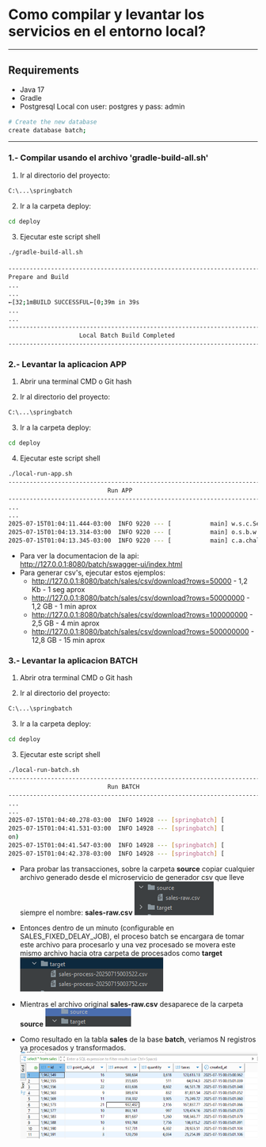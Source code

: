 # Como compilar y levantar los servicios en el entorno local?

---


## Requirements
- Java 17
- Gradle
- Postgresql Local con user: postgres y pass: admin
```bash
# Create the new database
create database batch;
```
---

### 1.- Compilar usando el archivo 'gradle-build-all.sh'

1) Ir al directorio del proyecto:
```bash
C:\...\springbatch
```

2) Ir a la carpeta deploy:
```bash
cd deploy
```

3) Ejecutar este script shell
```bash
./gradle-build-all.sh 

-----------------------------------------------------------------------
Prepare and Build
...
...
←[32;1mBUILD SUCCESSFUL←[0;39m in 39s
...
...
-----------------------------------------------------------------------
                    Local Batch Build Completed
-----------------------------------------------------------------------
```

### 2.- Levantar la aplicacion APP
1) Abrir una terminal CMD o Git hash
   
2) Ir al directorio del proyecto:
```bash
C:\...\springbatch
```

3) Ir a la carpeta deploy:
```bash
cd deploy
```

4) Ejecutar este script shell
```bash
./local-run-app.sh 
-----------------------------------------------------------------------
                            Run APP
-----------------------------------------------------------------------
...
...
2025-07-15T01:04:11.444-03:00  INFO 9220 --- [           main] w.s.c.ServletWebServerApplicationContext : Root WebApplicationContext: initialization completed in 3679 ms
2025-07-15T01:04:13.314-03:00  INFO 9220 --- [           main] o.s.b.w.embedded.tomcat.TomcatWebServer  : Tomcat started on port 8080 (http) with context path '/batch'
2025-07-15T01:04:13.345-03:00  INFO 9220 --- [           main] c.a.challenge.app.AppApplication         : Started AppApplication in 6.974 seconds (process running for 8.175)
```

- Para ver la documentacion de la api: http://127.0.0.1:8080/batch/swagger-ui/index.html
- Para generar csv's, ejecutar estos ejemplos:   
  - http://127.0.0.1:8080/batch/sales/csv/download?rows=50000 - 1,2 Kb - 1 seg aprox
  - http://127.0.0.1:8080/batch/sales/csv/download?rows=50000000 - 1,2 GB - 1 min aprox
  - http://127.0.0.1:8080/batch/sales/csv/download?rows=100000000 - 2,5 GB - 4 min aprox
  - http://127.0.0.1:8080/batch/sales/csv/download?rows=500000000 - 12,8 GB - 15 min aprox

### 3.- Levantar la aplicacion BATCH
1) Abrir otra terminal CMD o Git hash
   
2) Ir al directorio del proyecto:
```bash
C:\...\springbatch
```

3) Ir a la carpeta deploy:
```bash
cd deploy
```

3) Ejecutar este script shell
```bash
./local-run-batch.sh 
-----------------------------------------------------------------------
                            Run BATCH
-----------------------------------------------------------------------
...
...
2025-07-15T01:04:40.278-03:00  INFO 14928 --- [springbatch] [           main] o.s.o.j.p.SpringPersistenceUnitInfo      : No LoadTimeWeaver setup: ignoring JPA class transformer
2025-07-15T01:04:41.531-03:00  INFO 14928 --- [springbatch] [           main] o.h.e.t.j.p.i.JtaPlatformInitiator       : HHH000489: No JTA platform available (set 'hibernate.transaction.jta.platform' to enable JTA platform integrati
on)
2025-07-15T01:04:41.547-03:00  INFO 14928 --- [springbatch] [           main] j.LocalContainerEntityManagerFactoryBean : Initialized JPA EntityManagerFactory for persistence unit 'dataBatch'
2025-07-15T01:04:42.378-03:00  INFO 14928 --- [springbatch] [           main] c.a.challenge.app.BatchApplication       : Started BatchApplication in 8.251 seconds (process running for 9.194)
```

- Para probar las transacciones, sobre la carpeta **source** copiar cualquier archivo generado desde el microservicio de generador csv que lleve siempre el nombre: **sales-raw.csv**
![img.png](images/folder_source.png)


- Entonces dentro de un minuto (configurable en SALES_FIXED_DELAY_JOB), el proceso batch se encargara de tomar este archivo para procesarlo y 
una vez procesado se movera este mismo archivo hacia otra carpeta de procesados como **target**
![img.png](images/folder_target.png)


- Mientras el archivo original **sales-raw.csv** desaparece de la carpeta **source**
![img.png](images/folder_source_empty.png)


- Como resultado en la tabla **sales** de la base **batch**, veriamos N registros ya procesados y transformados. 
![img.png](images/postgresql.png)
  